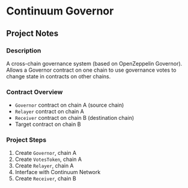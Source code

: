 # Continuum Governor

## Project Notes

### Description

A cross-chain governance system (based on OpenZeppelin Governor). Allows a Governor contract on one chain to use
governance votes to change state in contracts on other chains.

### Contract Overview

- ```Governor``` contract on chain A (source chain)
- ```Relayer``` contract on chain A
- ```Receiver``` contract on chain B (destination chain)
- Target contract on chain B

### Project Steps

1. Create ```Governor```, chain A
2. Create ```VotesToken```, chain A
3. Create ```Relayer```, chain A
4. Interface with Continuum Network
5. Create ```Receiver```, chain B